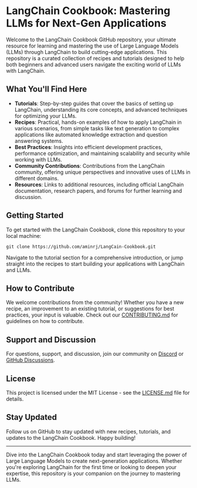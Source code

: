 # LangChain Cookbook: Mastering LLMs for Next-Gen Applications

Welcome to the LangChain Cookbook GitHub repository, your ultimate resource for learning and mastering the use of Large Language Models (LLMs) through LangChain to build cutting-edge applications. 
This repository is a curated collection of recipes and tutorials designed to help both beginners and advanced users navigate the exciting world of LLMs with LangChain.

## What You'll Find Here

- **Tutorials**: Step-by-step guides that cover the basics of setting up LangChain, understanding its core concepts, and advanced techniques for optimizing your LLMs.
- **Recipes**: Practical, hands-on examples of how to apply LangChain in various scenarios, from simple tasks like text generation to complex applications like automated knowledge extraction and question answering systems.
- **Best Practices**: Insights into efficient development practices, performance optimization, and maintaining scalability and security while working with LLMs.
- **Community Contributions**: Contributions from the LangChain community, offering unique perspectives and innovative uses of LLMs in different domains.
- **Resources**: Links to additional resources, including official LangChain documentation, research papers, and forums for further learning and discussion.

## Getting Started

To get started with the LangChain Cookbook, clone this repository to your local machine:

```
git clone https://github.com/aminrj/LangCain-Cookbook.git
```

Navigate to the tutorial section for a comprehensive introduction, or jump straight into the recipes to start building your applications with LangChain and LLMs.

## How to Contribute

We welcome contributions from the community! Whether you have a new recipe, an improvement to an existing tutorial, or suggestions for best practices, your input is valuable. Check out our [CONTRIBUTING.md](https://github.com/yourusername/langchain-cookbook/CONTRIBUTING.md) for guidelines on how to contribute.

## Support and Discussion

For questions, support, and discussion, join our community on [Discord](https://discord.gg/yourdiscordlink) or [GitHub Discussions](https://github.com/yourusername/langchain-cookbook/discussions).

## License

This project is licensed under the MIT License - see the [LICENSE.md](https://github.com/yourusername/langchain-cookbook/LICENSE.md) file for details.

## Stay Updated

Follow us on GitHub to stay updated with new recipes, tutorials, and updates to the LangChain Cookbook. Happy building!

---

Dive into the LangChain Cookbook today and start leveraging the power of Large Language Models to create next-generation applications. Whether you're exploring LangChain for the first time or looking to deepen your expertise, this repository is your companion on the journey to mastering LLMs.
